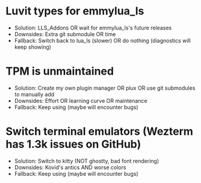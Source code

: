 # Luvit types for emmylua_ls

- Solution: LLS_Addons OR wait for emmylua_ls's future releases
- Downsides: Extra git submodule OR time
- Fallback: Switch back to lua_ls (slower) OR do nothing (diagnostics will keep showing)

# TPM is unmaintained

- Solution: Create my own plugin manager OR plux OR use git submodules to manually add
- Downsides: Effort OR learning curve OR maintenance
- Fallback: Keep using (maybe will encounter bugs)

# Switch terminal emulators (Wezterm has 1.3k issues on GitHub)

- Solution: Switch to kitty (NOT ghostty, bad font rendering)
- Downsides: Kovid's antics AND worse colors
- Fallback: Keep using (maybe will encounter bugs)
